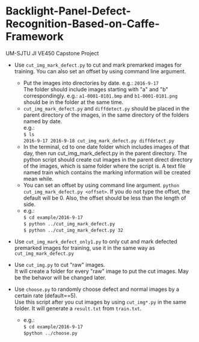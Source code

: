 # Backlight-Panel-Defect-Recognition-Based-on-Caffe-Framework
UM-SJTU JI VE450 Capstone Project

* Use `cut_img_mark_defect.py` to cut and mark premarked images for training. You can also set an offset by using command line argument.  
  * Put the images into directories by date. e.g.: `2016-9-17`  
The folder should include images starting with "a" and "b" correspondingly. e.g.: `a1-0001-0101.bmp` and `b1-0001-0101.png` should be in the folder at the same time.  
  * `cut_img_mark_defect.py` and `diffdetect.py` should be placed in the parent directory of the images, in the same directory of the folders named by date.  
  e.g.:  
  `$ ls`  
  `2016-9-17 2016-9-18 cut_img_mark_defect.py diffdetect.py`  
  * In the terminal, cd to one date folder which includes images of that day, then run cut_img_mark_defect.py in the parent directory. The python script should create cut images in the parent direct directory of the images, which is same folder where the script is. A text file named train which contains the marking information will be created mean while.  
  * You can set an offset by using command line argument. `python cut_img_mark_defect.py <offset>`. If you do not type the offset, the default will be 0. Also, the offset should be less than the length of side.  
  * e.g.:  
  `$ cd example/2016-9-17`  
  `$ python ../cut_img_mark_defect.py`  
  `$ python ../cut_img_mark_defect.py 32`
   
   
* Use `cut_img_mark_defect_only1.py` to only cut and mark defected premarked images for training, use it in the same way as `cut_img_mark_defect.py`  

	 
* Use `cut_img.py` to cut "raw" images.  
It will create a folder for every "raw" image to put the cut images. May be the behavor will be changed later.  

* Use `choose.py` to randomly choose defect and normal images by a certain rate (default==5).  
Use this script after you cut images by using `cut_img*.py` in the same folder. It will generate a `result.txt` from `train.txt`.  
	* e.g.:  
	`$ cd example/2016-9-17`   
	`$python ../choose.py`

